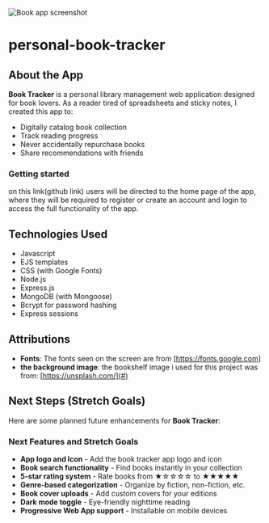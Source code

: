 ![Book app screenshot](<Screenshot 2025-04-28 at 3.38.38 AM.png>)

# personal-book-tracker

## About the App

**Book Tracker** is a personal library management web application designed for book lovers. As a reader tired of spreadsheets and sticky notes, I created this app to:

- Digitally catalog book collection
- Track reading progress
- Never accidentally repurchase books
- Share recommendations with friends

### Getting started

on this link(github link) users will be directed to the home page of the app, where they will be required to register or create an account and login to access the full functionality of the app.

## Technologies Used

- Javascript
- EJS templates
- CSS (with Google Fonts)
- Node.js
- Express.js
- MongoDB (with Mongoose)
- Bcrypt for password hashing
- Express sessions

## Attributions

- **Fonts**: The fonts seen on the screen are from [https://fonts.google.com]
- **the background image**: the bookshelf image i used for this project was from: [https://unsplash.com/](#)

## Next Steps (Stretch Goals)

Here are some planned future enhancements for **Book Tracker**:


### Next Features and Stretch Goals
- **App logo and Icon** - Add the book tracker app logo and icon
- **Book search functionality** - Find books instantly in your collection
- **5-star rating system** - Rate books from ★☆☆☆☆ to ★★★★★
- **Genre-based categorization** - Organize by fiction, non-fiction, etc.
- **Book cover uploads** - Add custom covers for your editions
- **Dark mode toggle** - Eye-friendly nighttime reading
- **Progressive Web App support** - Installable on mobile devices
